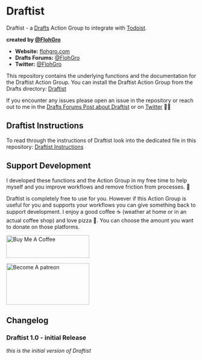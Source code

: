 # Draftist

Draftist - a [Drafts](https://getdrafts.com) Action Group to integrate with [Todoist](https://todoist.com).

**created by [@FlohGro](https://twitter.com/FlohGro)**

- **Website:** [flohgro.com](https://flohgro.com)  
- **Drafts Forums:** [@FlohGro](https://forums.getdrafts.com/u/flohgro/summary)
- **Twitter:** [@FlohGro](https://twitter.com/FlohGro)

This repository contains the underlying functions and the documentation for the Draftist Action Group.
You can install the Draftist Action Group from the Drafts directory: [Draftist](https://directory.getdrafts.com/g/1wK)

If you encounter any issues please open an issue in the repository or reach out to me in the [Drafts Forums Post about Draftist](https://forums.getdrafts.com/t/draftist-a-drafts-action-group-for-todoist/12674) or on [Twitter](https://twitter.com/FlohGro) ✌🏽

## Draftist Instructions

To read through the instructions of Draftist look into the dedicated file in this repository: [Draftist Instructions](https://github.com/FlohGro-dev/Draftist/blob/main/Draftist%20Instructions.md)

## Support Development

I developed these functions and the Action Group in my free time to help myself and you improve workflows and remove friction from processes. 🚀

Draftist is completely free to use for you. However if this Action Group is useful for you and supports your workflows you can give something back to support development.
I enjoy a good coffee ☕️ (weather at home or in an actual coffee shop) and love pizza 🍕.
You can choose the amount you want to donate on those platforms.

<a href="https://www.buymeacoffee.com/flohgro" target="_blank"><img src="https://cdn.buymeacoffee.com/buttons/v2/default-blue.png" alt="Buy Me A Coffee" style="height: 60px !important;width: 220px !important;" ></a>

<a href="https://www.patreon.com/flohgro" target="_blank"><img src="https://user-images.githubusercontent.com/13785667/162812708-55b96cdc-8c32-4433-a340-6dd4c1f7326d.jpg" alt="Become A patreon" style="height: 110px !important;width: 220px !important;" ></a>

## Changelog

### Draftist 1.0 - initial Release

*this is the initial version of Draftist*
